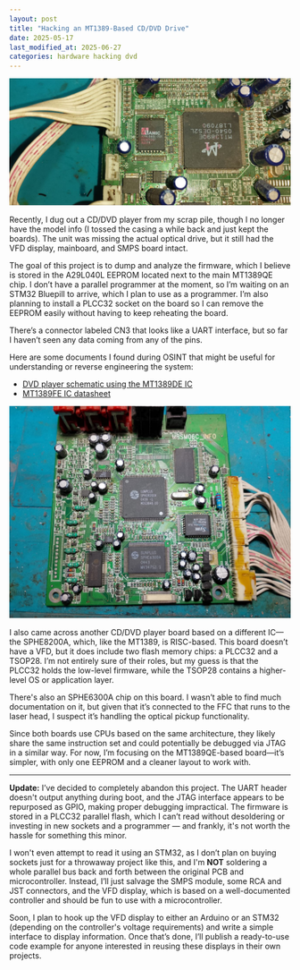 ```yaml
---
layout: post
title: "Hacking an MT1389-Based CD/DVD Drive"
date: 2025-05-17
last_modified_at: 2025-06-27
categories: hardware hacking dvd
---
```


![MT1389 chip](/post-img/MT1389QE.jpg "The chip we're exploring")

Recently, I dug out a CD/DVD player from my scrap pile, though I no longer have the model info (I tossed the casing a while back and just kept the boards). The unit was missing the actual optical drive, but it still had the VFD display, mainboard, and SMPS board intact.

The goal of this project is to dump and analyze the firmware, which I believe is stored in the A29L040L EEPROM located next to the main MT1389QE chip. I don’t have a parallel programmer at the moment, so I’m waiting on an STM32 Bluepill to arrive, which I plan to use as a programmer. I’m also planning to install a PLCC32 socket on the board so I can remove the EEPROM easily without having to keep reheating the board.

There’s a connector labeled CN3 that looks like a UART interface, but so far I haven’t seen any data coming from any of the pins.

Here are some documents I found during OSINT that might be useful for understanding or reverse engineering the system:

- [DVD player schematic using the MT1389DE IC](/post-docs/MT1389DE-sch.PDF)
- [MT1389FE IC datasheet](/post-docs/datasheets/MT1389FE-datasheet.PDF)

![SPHE8200A chip on another DVD board](/post-img/SPHE8200A.jpeg "Another DVD chipset")

I also came across another CD/DVD player board based on a different IC—the SPHE8200A, which, like the MT1389, is RISC-based. This board doesn’t have a VFD, but it does include two flash memory chips: a PLCC32 and a TSOP28. I’m not entirely sure of their roles, but my guess is that the PLCC32 holds the low-level firmware, while the TSOP28 contains a higher-level OS or application layer.

There's also an SPHE6300A chip on this board. I wasn’t able to find much documentation on it, but given that it’s connected to the FFC that runs to the laser head, I suspect it’s handling the optical pickup functionality.

Since both boards use CPUs based on the same architecture, they likely share the same instruction set and could potentially be debugged via JTAG in a similar way. For now, I’m focusing on the MT1389QE-based board—it’s simpler, with only one EEPROM and a cleaner layout to work with.

---

**Update:** I’ve decided to completely abandon this project. The UART header doesn't output anything during boot, and the JTAG interface appears to be repurposed as GPIO, making proper debugging impractical. The firmware is stored in a PLCC32 parallel flash, which I can’t read without desoldering or investing in new sockets and a programmer — and frankly, it's not worth the hassle for something this minor.

I won't even attempt to read it using an STM32, as I don’t plan on buying sockets just for a throwaway project like this, and I'm **NOT** soldering a whole parallel bus back and forth between the original PCB and microcontroller. Instead, I’ll just salvage the SMPS module, some RCA and JST connectors, and the VFD display, which is based on a well-documented controller and should be fun to use with a microcontroller.

Soon, I plan to hook up the VFD display to either an Arduino or an STM32 (depending on the controller's voltage requirements) and write a simple interface to display information. Once that’s done, I’ll publish a ready-to-use code example for anyone interested in reusing these displays in their own projects.

